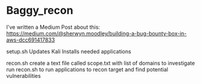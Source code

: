 # Baggy_recon

I've written a Medium Post about this:
https://medium.com/@sherwyn.moodley/building-a-bug-bounty-box-in-aws-dcc691417833


setup.sh
Updates Kali
Installs needed applications

recon.sh
create a text file called scope.txt with list of domains to investigate
run recon.sh to run applications to recon target and find potential vulnerabilities
